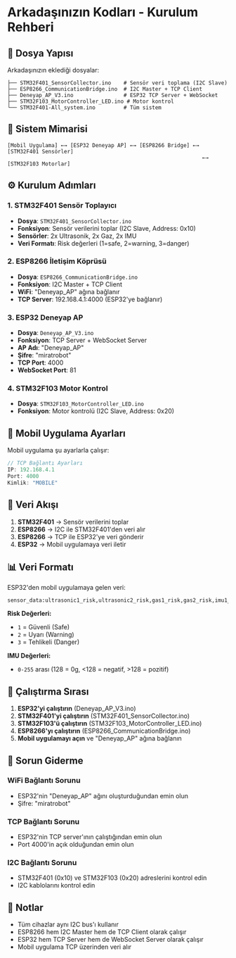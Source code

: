 # Arkadaşınızın Kodları - Kurulum Rehberi

## 📁 **Dosya Yapısı**

Arkadaşınızın eklediği dosyalar:

```
├── STM32F401_SensorCollector.ino    # Sensör veri toplama (I2C Slave)
├── ESP8266_CommunicationBridge.ino  # I2C Master + TCP Client
├── Deneyap_AP_V3.ino                # ESP32 TCP Server + WebSocket
├── STM32F103_MotorController_LED.ino # Motor kontrol
└── STM32F401-All_system.ino         # Tüm sistem
```

## 🔌 **Sistem Mimarisi**

```
[Mobil Uygulama] ←→ [ESP32 Deneyap AP] ←→ [ESP8266 Bridge] ←→ [STM32F401 Sensörler]
                                                              ←→ [STM32F103 Motorlar]
```

## ⚙️ **Kurulum Adımları**

### 1. **STM32F401 Sensör Toplayıcı**
- **Dosya**: `STM32F401_SensorCollector.ino`
- **Fonksiyon**: Sensör verilerini toplar (I2C Slave, Address: 0x10)
- **Sensörler**: 2x Ultrasonik, 2x Gaz, 2x IMU
- **Veri Formatı**: Risk değerleri (1=safe, 2=warning, 3=danger)

### 2. **ESP8266 İletişim Köprüsü**
- **Dosya**: `ESP8266_CommunicationBridge.ino`
- **Fonksiyon**: I2C Master + TCP Client
- **WiFi**: "Deneyap_AP" ağına bağlanır
- **TCP Server**: 192.168.4.1:4000 (ESP32'ye bağlanır)

### 3. **ESP32 Deneyap AP**
- **Dosya**: `Deneyap_AP_V3.ino`
- **Fonksiyon**: TCP Server + WebSocket Server
- **AP Adı**: "Deneyap_AP"
- **Şifre**: "miratrobot"
- **TCP Port**: 4000
- **WebSocket Port**: 81

### 4. **STM32F103 Motor Kontrol**
- **Dosya**: `STM32F103_MotorController_LED.ino`
- **Fonksiyon**: Motor kontrolü (I2C Slave, Address: 0x20)

## 📱 **Mobil Uygulama Ayarları**

Mobil uygulama şu ayarlarla çalışır:

```javascript
// TCP Bağlantı Ayarları
IP: 192.168.4.1
Port: 4000
Kimlik: "MOBILE"
```

## 🔄 **Veri Akışı**

1. **STM32F401** → Sensör verilerini toplar
2. **ESP8266** → I2C ile STM32F401'den veri alır
3. **ESP8266** → TCP ile ESP32'ye veri gönderir
4. **ESP32** → Mobil uygulamaya veri iletir

## 📊 **Veri Formatı**

ESP32'den mobil uygulamaya gelen veri:

```
sensor_data:ultrasonic1_risk,ultrasonic2_risk,gas1_risk,gas2_risk,imu1_x,imu1_y,imu1_z,imu2_x,imu2_y,imu2_z
```

**Risk Değerleri:**
- `1` = Güvenli (Safe)
- `2` = Uyarı (Warning)  
- `3` = Tehlikeli (Danger)

**IMU Değerleri:**
- `0-255` arası (128 = 0g, <128 = negatif, >128 = pozitif)

## 🚀 **Çalıştırma Sırası**

1. **ESP32'yi çalıştırın** (Deneyap_AP_V3.ino)
2. **STM32F401'yi çalıştırın** (STM32F401_SensorCollector.ino)
3. **STM32F103'ü çalıştırın** (STM32F103_MotorController_LED.ino)
4. **ESP8266'yı çalıştırın** (ESP8266_CommunicationBridge.ino)
5. **Mobil uygulamayı açın** ve "Deneyap_AP" ağına bağlanın

## 🔧 **Sorun Giderme**

### WiFi Bağlantı Sorunu
- ESP32'nin "Deneyap_AP" ağını oluşturduğundan emin olun
- Şifre: "miratrobot"

### TCP Bağlantı Sorunu
- ESP32'nin TCP server'ının çalıştığından emin olun
- Port 4000'in açık olduğundan emin olun

### I2C Bağlantı Sorunu
- STM32F401 (0x10) ve STM32F103 (0x20) adreslerini kontrol edin
- I2C kablolarını kontrol edin

## 📝 **Notlar**

- Tüm cihazlar aynı I2C bus'ı kullanır
- ESP8266 hem I2C Master hem de TCP Client olarak çalışır
- ESP32 hem TCP Server hem de WebSocket Server olarak çalışır
- Mobil uygulama TCP üzerinden veri alır

